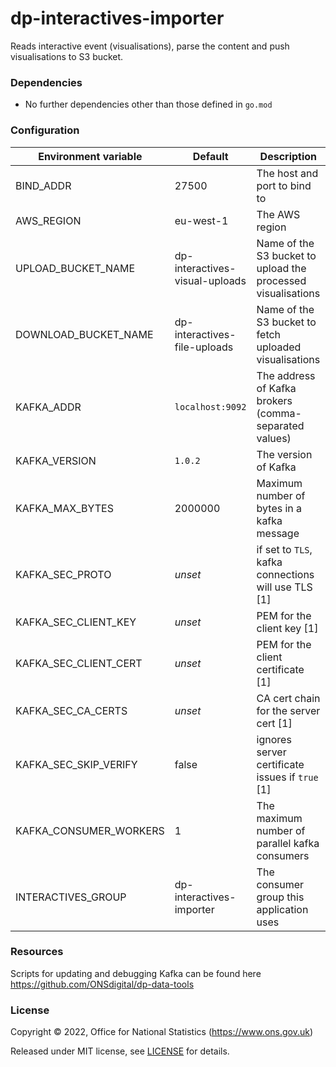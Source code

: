 # dp-interactives-importer

Reads interactive event (visualisations), parse the content and push visualisations to S3 bucket.

### Dependencies

* No further dependencies other than those defined in `go.mod`

### Configuration

| Environment variable   | Default                        | Description                                                  |
|------------------------|--------------------------------|--------------------------------------------------------------|
| BIND_ADDR              | 27500                          | The host and port to bind to                                 |
| AWS_REGION             | eu-west-1                      | The AWS region                                               |
| UPLOAD_BUCKET_NAME     | dp-interactives-visual-uploads | Name of the S3 bucket to upload the processed visualisations |
| DOWNLOAD_BUCKET_NAME   | dp-interactives-file-uploads   | Name of the S3 bucket to fetch uploaded visualisations       |
| KAFKA_ADDR             | `localhost:9092`               | The address of Kafka brokers (comma-separated values)        |
| KAFKA_VERSION          | `1.0.2`                        | The version of Kafka                                         |
| KAFKA_MAX_BYTES        | 2000000                        | Maximum number of bytes in a kafka message                   |
| KAFKA_SEC_PROTO        | _unset_                        | if set to `TLS`, kafka connections will use TLS [1]          |
| KAFKA_SEC_CLIENT_KEY   | _unset_                        | PEM for the client key [1]                                   |
| KAFKA_SEC_CLIENT_CERT  | _unset_                        | PEM for the client certificate [1]                           |
| KAFKA_SEC_CA_CERTS     | _unset_                        | CA cert chain for the server cert [1]                        |
| KAFKA_SEC_SKIP_VERIFY  | false                          | ignores server certificate issues if `true` [1]              |
| KAFKA_CONSUMER_WORKERS | 1                              | The maximum number of parallel kafka consumers               |
| INTERACTIVES_GROUP     | dp-interactives-importer       | The consumer group this application uses                     |

### Resources

Scripts for updating and debugging Kafka can be found here https://github.com/ONSdigital/dp-data-tools

### License

Copyright © 2022, Office for National Statistics (https://www.ons.gov.uk)

Released under MIT license, see [LICENSE](LICENSE.md) for details.
